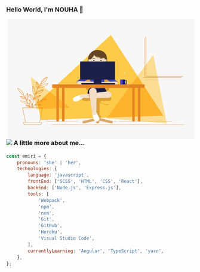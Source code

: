 ### Hello World, I'm NOUHA  👋

<img align="right" alt="GIF" src="https://github.com/NouhaSallouhi/NouhaSallouhi/blob/main/coderGirl.gif?raw=true" width="500" height="320" />

<!--
**NouhaSallouhi/NouhaSallouhi** is a ✨ _special_ ✨ repository because its `README.md` (this file) appears on your GitHub profile.

Here are some ideas to get you started:

- 🌱 I’m currently learning Angular
- 👯 I’m looking to collaborate on ...
- 🤔 I’m looking for help with ...
- 💬 Ask me about: anything related to programming
- 📫 How to reach me: LinkedIn/Facebook
- 😄 Pronouns: She/her
- ⚡ Fun fact: ...
-->

### <img src="https://media.giphy.com/media/j0MktH0wmO0U4XVUAx/giphy.gif" width="50"> A little more about me...

```javascript
const emiri = {
	pronouns: 'she' | 'her',
	technologies: {
		language: 'javascript',
		frontEnd: ['SCSS', 'HTML', 'CSS', 'React'],
		backEnd: ['Node.js', 'Express.js'],
		tools: [
			'Webpack',
			'npm',
			'nvm',
			'Git',
			'GitHub',
			'Heroku',
			'Visual Studio Code',
		],
		currentlyLearning: 'Angular', 'TypeScript', 'yarn',
	},
};
```
